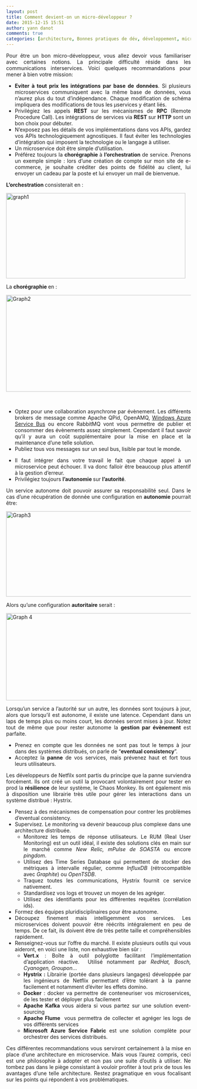 ```yaml
---
layout: post
title: Comment devient-on un micro-développeur ?
date: 2015-12-15 15:51
author: yann danot
comments: true
categories: [architecture, Bonnes pratiques de dév, développement, microservices, Programmation, software craftsmanship]
---
```

<p style="text-align: justify;">Pour être un bon micro-développeur, vous allez devoir vous familiariser avec certaines notions. La principale difficulté réside dans les communications interservices. Voici quelques recommandations pour mener à bien votre mission:</p>

<ul style="text-align: justify;">
    <li><strong>Eviter à tout prix les intégrations par base de données</strong>. Si plusieurs microservices communiquent avec la même base de données, vous n’aurez plus du tout d’indépendance. Chaque modification de schéma impliquera des modifications de tous les µservices y étant liés.</li>
    <li>Privilégiez les appels <strong>REST </strong>sur les mécanismes de <strong>RPC </strong>(Remote Procedure Call). Les intégrations de services via <strong>REST </strong>sur <strong>HTTP </strong>sont un bon choix pour débuter.</li>
    <li>N’exposez pas les détails de vos implémentations dans vos APIs, gardez vos APIs technologiquement agnostiques. Il faut éviter les technologies d’intégration qui imposent la technologie ou le langage à utiliser.</li>
    <li>Un microservice doit être simple d’utilisation.</li>
    <li>Préférez toujours la <strong>chorégraphie </strong>à <strong>l’orchestration </strong>de service. Prenons un exemple simple : lors d’une création de compte sur mon site de e-commerce, je souhaite créditer des points de fidélité au client, lui envoyer un cadeau par la poste et lui envoyer un mail de bienvenue.</li>
</ul>

<p style="text-align: justify;"><strong>L’orchestration </strong>consisterait en :</p>

<a href="http://www.arolla.fr/blog/wp-content/uploads/2015/12/graph1.png"><img class="alignnone size-full wp-image-3600" src="http://www.arolla.fr/blog/wp-content/uploads/2015/12/graph1.png" alt="graph1" width="489" height="232" /></a>

La <strong>chorégraphie </strong>en :

<a href="http://www.arolla.fr/blog/wp-content/uploads/2015/12/Graph2.png"><img class="alignnone size-full wp-image-3601" src="http://www.arolla.fr/blog/wp-content/uploads/2015/12/Graph2.png" alt="Graph2" width="667" height="263" /></a>

&nbsp;

<ul>
    <li style="text-align: justify;">Optez pour une collaboration asynchrone par évènement. Les différents brokers de message comme Apache QPid, OpenAMQ, <a href="http://www.windowsazure.com/en-us/develop/net/how-to-guides/service-bus-amqp-overview/">Windows Azure Service Bus</a> ou encore RabbitMQ vont vous permettre de publier et consommer des évènements assez simplement. Cependant il faut savoir qu’il y aura un coût supplémentaire pour la mise en place et la maintenance d’une telle solution.</li>
    <li style="text-align: justify;">Publiez tous vos messages sur un seul bus, lisible par tout le monde.</li>
</ul>

<ul style="text-align: justify;">
    <li>Il faut intégrer dans votre travail le fait que chaque appel à un microservice peut échouer. Il va donc falloir être beaucoup plus attentif à la gestion d’erreur.</li>
    <li>Privilégiez toujours <strong>l’autonomie </strong>sur <strong>l’autorité</strong>.</li>
</ul>

<p style="text-align: justify;">Un service autonome doit pouvoir assurer sa responsabilité seul. Dans le cas d’une récupération de donnée une configuration en <strong>autonomie </strong>pourrait être:</p>

<a href="http://www.arolla.fr/blog/wp-content/uploads/2015/12/Graph3.png"><img class="alignnone size-full wp-image-3602" src="http://www.arolla.fr/blog/wp-content/uploads/2015/12/Graph3.png" alt="Graph3" width="683" height="232" /></a>

Alors qu’une configuration <strong>autoritaire </strong>serait :

<a href="http://www.arolla.fr/blog/wp-content/uploads/2015/12/Graph-4.png"><img class="alignnone size-full wp-image-3603" src="http://www.arolla.fr/blog/wp-content/uploads/2015/12/Graph-4.png" alt="Graph 4" width="682" height="237" /></a>

<p style="text-align: justify;">Lorsqu’un service a l’autorité sur un autre, les données sont toujours à jour, alors que lorsqu’il est autonome, il existe une latence. Cependant dans un laps de temps plus ou moins court, les données seront mises à jour. Notez tout de même que pour rester autonome la <strong>gestion par évènement</strong> est parfaite.</p>

<ul style="text-align: justify;">
    <li>Prenez en compte que les données ne sont pas tout le temps à jour dans des systèmes distribués, on parle de “<strong>eventual consistency</strong>”.</li>
    <li>Acceptez la <strong>panne</strong> de vos services, mais prévenez haut et fort tous leurs utilisateurs.</li>
</ul>

<p style="text-align: justify;">Les développeurs de Netfilx sont partis du principe que la panne surviendra forcément. Ils ont créé un outil la provocant volontairement pour tester en prod la <strong>résilience</strong> de leur système, le Chaos Monkey. Ils ont également mis à disposition une librairie très utile pour gérer les interactions dans un système distribué : Hystrix.</p>

<ul style="text-align: justify;">
    <li>Pensez à des mécanismes de compensation pour contrer les problèmes d’eventual consistency.</li>
    <li>Supervisez. Le monitoring va devenir beaucoup plus complexe dans une architecture distribuée.
<ul>
    <li>Monitorez les temps de réponse utilisateurs. Le RUM (Real User Monitoring) est un outil idéal, il existe des solutions clés en main sur le marché comme <em>New Relic,</em> <em>mPulse de SOASTA</em> ou encore <em>pingdom</em>.</li>
    <li>Utilisez des Time Series Database qui permettent de stocker des métriques à intervalle régulier, comme <em>InfluxDB</em> (rétrocompatible avec <em>Graphite</em>) ou <em>OpenTSDB</em>.</li>
    <li>Traquez toutes les communications, Hystrix fournit ce service nativement.</li>
    <li>Standardisez vos logs et trouvez un moyen de les agréger.</li>
    <li>Utilisez des identifiants pour les différentes requêtes (corrélation ids).</li>
</ul>
</li>
    <li>Formez des équipes pluridisciplinaires pour être autonome.</li>
    <li>Découpez finement mais intelligemment vos services. Les microservices doivent pouvoir être réécrits intégralement en peu de temps. De ce fait, ils doivent être de très petite taille et compréhensibles rapidement.</li>
    <li>Renseignez-vous sur l’offre du marché. Il existe plusieurs outils qui vous aideront, en voici une liste, non exhaustive bien sûr :
<ul>
    <li><strong>Vert.x</strong> : Boîte à outil polyglotte facilitant l’implémentation d’application réactive.  Utilisé notamment par <em>RedHat, Bosch, Cyanogen, Groupon</em>…</li>
    <li><strong>Hystrix : </strong>Librairie (portée dans plusieurs langages) développée par les ingénieurs de Netflix permettant d’être tolérant à la panne facilement et notamment d’éviter les effets domino.</li>
    <li><strong>Docker</strong> : docker va permettre de conteneuriser vos microservices, de les tester et déployer plus facilement</li>
    <li><strong>Apache Kafka </strong>vous aidera si vous partez sur une solution event-sourcing</li>
    <li><strong>Apache Flume </strong> vous permettra de collecter et agréger les logs de vos différents services</li>
    <li><strong>Microsoft Azure Service Fabric</strong> est une solution complète pour orchestrer des services distribués.</li>
</ul>
</li>
</ul>

<p style="text-align: justify;">Ces différentes recommandations vous serviront certainement à la mise en place d’une architecture en microservice. Mais vous l’aurez compris, ceci est une philosophie à adopter et non pas une suite d’outils à utiliser. Ne tombez pas dans le piège consistant à vouloir profiter à tout prix de tous les avantages d’une telle architecture. Restez pragmatique en vous focalisant sur les points qui répondent à vos problématiques.</p>
